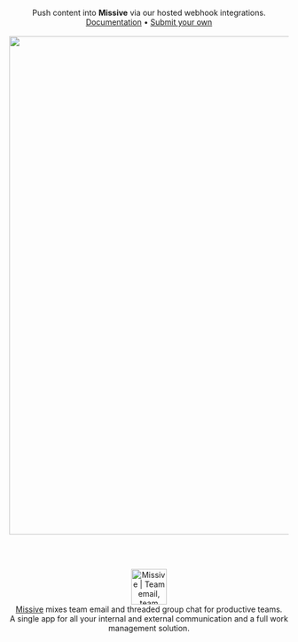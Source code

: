 <div align="center">
  <br>Push content into <b>Missive</b> via our hosted webhook integrations.
  <br><a href="https://missiveapp.com/help/api-documentation/webhook-integrations">Documentation</a> • <a href="https://github.com/missive/missive-webhooks/pulls">Submit your own</a>
  <br><br><img width="898" src="https://raw.githubusercontent.com/missive/missive-webhooks/master/assets/integrations.png">
</div>


<br><br>
<div align="center">
  <a title="Team email, team chat, team tasks, one app" href="https://missiveapp.com"><img width="64" alt="Missive | Team email, team chat, team tasks, one app" src="https://user-images.githubusercontent.com/436043/32532559-0d15ddfc-c400-11e7-8a24-64d0157d0cb0.png"></a>
  <br><a title="Team email, team chat, team tasks, one app" href="https://missiveapp.com">Missive</a> mixes team email and threaded group chat for productive teams.
  <br>A single app for all your internal and external communication and a full work management solution.
</div>
